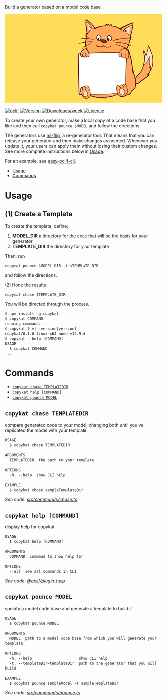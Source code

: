 
[//]: # ( ns__file unit: standard, comp: README.md )

[//]: # ( ns__custom_start beginning )

[//]: # ( ns__custom_end beginning )

[//]: # ( ns__start_section intro )

[//]: # ( ns__custom_start description )
Build a generator based on a model code base

[//]: # ( ns__custom_end description )

[//]: # ( ns__custom_start afterDescription )
![happy cat](src/custom/images/COPYKAT-GIF3.gif)

[//]: # ( ns__custom_end afterDescription )

[//]: # ( ns__custom_start badges )

[//]: # ( ns__start_section usageSection )
[![oclif](https://img.shields.io/badge/cli-oclif-brightgreen.svg)](https://oclif.io)
[![Version](https://img.shields.io/npm/v/copykat.svg)](https://npmjs.org/package/copykat)
[![Downloads/week](https://img.shields.io/npm/dw/copykat.svg)](https://npmjs.org/package/copykat)
[![License](https://img.shields.io/npm/l/copykat.svg)](https://github.com//blob/master/package.json)

[//]: # ( ns__custom_end badges )

[//]: # ( ns__end_section intro )


[//]: # ( ns__custom_start beforeToc )
To create your own generator, make a local copy of a code base that you like and then call `copykat pounce $MODEL` and follow the directions.

The generators use [ns-flip](https://www.npmjs.com/package/ns-flip), a re-generator tool.  That means that you can release your generator and then make changes as needed.  Whenever you update it,
your users can apply them without losing their custom changes.  See more complete instructions below in [Usage](#usage).

For an example, see [easy-oclif-cli](https://www.npmjs.com/package/easy-oclif-cli).

[//]: # ( ns__custom_end beforeToc )

[//]: # ( ns__custom_start toc )
<!-- toc -->
* [Usage](#usage)
* [Commands](#commands)
<!-- tocstop -->

[//]: # ( ns__custom_end toc )

[//]: # ( ns__custom_start usage )
# Usage
## (1) Create a Template
To create the template, define:
1. **MODEL_DIR** a directory for the code that will be the basis for your generator
2. **TEMPLATE_DIR** the directory for your template

Then, run
```
copycat pounce $MODEL_DIR -t $TEMPLATE_DIR
```
and follow the directions.

(2) Hone the results
```
copycat chase $TEMPLATE_DIR
```
You will be directed through the process.

<!-- usage -->
```sh-session
$ npm install -g copykat
$ copykat COMMAND
running command...
$ copykat (-v|--version|version)
copykat/0.1.0 linux-x64 node-v14.9.0
$ copykat --help [COMMAND]
USAGE
  $ copykat COMMAND
...
```
<!-- usagestop -->

[//]: # ( ns__custom_end usage )

[//]: # ( ns__end_section usageSection )


[//]: # ( ns__start_section commandsSection )
# Commands


[//]: # ( ns__custom_start commands )
<!-- commands -->
* [`copykat chase TEMPLATEDIR`](#copykat-chase-templatedir)
* [`copykat help [COMMAND]`](#copykat-help-command)
* [`copykat pounce MODEL`](#copykat-pounce-model)

## `copykat chase TEMPLATEDIR`

compare generated code to your model, changing both until you've replicated the model with your template

```
USAGE
  $ copykat chase TEMPLATEDIR

ARGUMENTS
  TEMPLATEDIR  the path to your template

OPTIONS
  -h, --help  show CLI help

EXAMPLE
  $ copykat chase sampleTemplateDir
```

_See code: [src/commands/chase.ts](https://github.com/YizYah/copykat/blob/v0.1.0/src/commands/chase.ts)_

## `copykat help [COMMAND]`

display help for copykat

```
USAGE
  $ copykat help [COMMAND]

ARGUMENTS
  COMMAND  command to show help for

OPTIONS
  --all  see all commands in CLI
```

_See code: [@oclif/plugin-help](https://github.com/oclif/plugin-help/blob/v3.2.1/src/commands/help.ts)_

## `copykat pounce MODEL`

specify a model code base and generate a template to build it

```
USAGE
  $ copykat pounce MODEL

ARGUMENTS
  MODEL  path to a model code base from which you will generate your template

OPTIONS
  -h, --help                     show CLI help
  -t, --templateDir=templateDir  path to the generator that you will build

EXAMPLE
  $ copykat pounce sampleModel -t sampleTemplateDir
```

_See code: [src/commands/pounce.ts](https://github.com/YizYah/copykat/blob/v0.1.0/src/commands/pounce.ts)_
<!-- commandsstop -->

[//]: # ( ns__custom_end commands )

[//]: # ( ns__end_section commandsSection )

